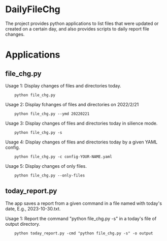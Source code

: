 # DailyFileChg
The project provides python applications to list files that were updated or created on a certain day, and also provides scripts to daily report file changes.

# Applications

## file_chg.py

Usage 1: Display changes of files and directories today.
```
    python file_chg.py
```

Usage 2: Display fchanges of files and directories on 2022/2/21
```
    python file_chg.py --ymd 20220221
```

Usage 3: Display changes of files and directories today in silience mode.
```
    python file_chg.py -s
```

Usage 4: Display changes of files and directories today by a given YAML config.
```
    python file_chg.py -c config-YOUR-NAME.yaml	
```

Usage 5: Display changes of only files.
```
    python file_chg.py --only-files
```

## today_report.py
The app saves a report from a given command in a file named with today's date, E.g., 2023-10-30.txt.

Usage 1: Report the command "python file_chg.py -s" in a today's file of output directory.
```
    python today_report.py -cmd "python file_chg.py -s" -o output
```

